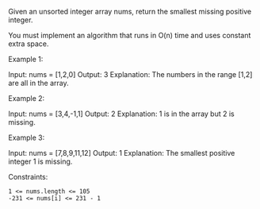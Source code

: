 Given an unsorted integer array nums, return the smallest missing positive integer.

You must implement an algorithm that runs in O(n) time and uses constant extra space.

Example 1:

Input: nums = [1,2,0]
Output: 3
Explanation: The numbers in the range [1,2] are all in the array.

Example 2:

Input: nums = [3,4,-1,1]
Output: 2
Explanation: 1 is in the array but 2 is missing.

Example 3:

Input: nums = [7,8,9,11,12]
Output: 1
Explanation: The smallest positive integer 1 is missing.

Constraints:

    1 <= nums.length <= 105
    -231 <= nums[i] <= 231 - 1
